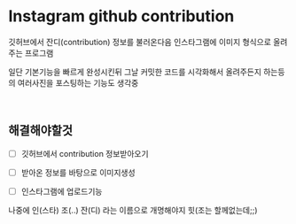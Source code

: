# Instagram github contribution

깃허브에서 잔디(contribution) 정보를 불러온다음 인스타그램에 이미지 형식으로 올려주는 프로그램

일단 기본기능을 빠르게 완성시킨뒤 그날 커밋한 코드를 시각화해서 올려주든지 하는등의 여러사진을 포스팅하는 기능도 생각중

<br>

## 해결해야할것

* [ ] 깃허브에서 contribution 정보받아오기

* [ ] 받아온 정보를 바탕으로 이미지생성

* [ ] 인스타그램에 업로드기능



나중에 인(스타) 조(..) 잔(디) 라는 이름으로 개명해야지 힛(조는 할께없는데;;)